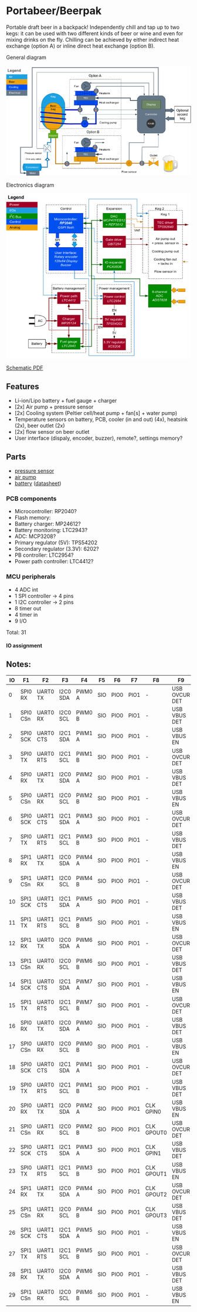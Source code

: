 # Portabeer/Beerpak
Portable draft beer in a backpack! Independently chill and tap up to two kegs: it can be used with two different kinds of beer or wine and even for mixing drinks on the fly. Chilling can be achieved by either indirect heat exchange (option A) or inline direct heat exchange (option B). 

General diagram

![Diagram](docs/portabeer.png)

Electronics diagram

![Diagram](docs/portabeer_pcb.png)

[Schematic PDF](portabeer_pcb/outputs/portabeer_pcb.pdf)

## Features
- Li-ion/Lipo battery + fuel gauge + charger
- [2x] Air pump + pressure sensor
- [2x] Cooling system (Peltier cell/heat pump + fan[s] + water pump)
- Temperature sensors on battery, PCB, cooler (in and out) (4x), heatsink (2x), beer outlet (2x)
- [2x] flow sensor on beer outlet
- User interface (dispaly, encoder, buzzer), remote?, settings memory?

## Parts
- [pressure sensor](https://www.aliexpress.com/item/1005005510454084.html)
- [air pump](https://www.aliexpress.com/item/1005007239975137.html)
- [battery](https://eu.nkon.nl/rechargeable/li-ion/21700-20700-size/samsung-inr21700-50gb.html) ([datasheet](https://www.master-instruments.com.au/file/67273/1/Samsung-INR21700-50G.pdf))

### PCB components
- Microcontroller: RP2040?
- Flash memory: 
- Battery charger: MP24612?
- Battery monitoring: LTC2943?
- ADC: MCP3208?
- Primary regulator (5V): TPS54202
- Secondary regulator (3.3V): 6202?
- PB controller: LTC2954?
- Power path controller: LTC4412?

### MCU peripherals
- 4 ADC int
- 1 SPI controller -> 4 pins
- 1 I2C controller -> 2 pins
- 8 timer out
- 4 timer in
- 9 I/O

Total: 31

#### IO assignment

Notes:
- 

| IO | F1       | F2        | F3       | F4     | F5  | F6   | F7   | F8         | F9            | Usage |
|----|----------|-----------|----------|--------|-----|------|------|------------|---------------|-------|
| 0  | SPI0 RX  | UART0 TX  | I2C0 SDA | PWM0 A | SIO | PIO0 | PIO1 | -          | USB OVCUR DET | .     |
| 1  | SPI0 CSn | UART0 RX  | I2C0 SCL | PWM0 B | SIO | PIO0 | PIO1 | -          | USB VBUS DET  | .     |
| 2  | SPI0 SCK | UART0 CTS | I2C1 SDA | PWM1 A | SIO | PIO0 | PIO1 | -          | USB VBUS EN   | .     |
| 3  | SPI0 TX  | UART0 RTS | I2C1 SCL | PWM1 B | SIO | PIO0 | PIO1 | -          | USB OVCUR DET | .     |
| 4  | SPI0 RX  | UART1 TX  | I2C0 SDA | PWM2 A | SIO | PIO0 | PIO1 | -          | USB VBUS DET  | .     |
| 5  | SPI0 CSn | UART1 RX  | I2C0 SCL | PWM2 B | SIO | PIO0 | PIO1 | -          | USB VBUS EN   | .     |
| 6  | SPI0 SCK | UART1 CTS | I2C1 SDA | PWM3 A | SIO | PIO0 | PIO1 | -          | USB OVCUR DET | .     |
| 7  | SPI0 TX  | UART1 RTS | I2C1 SCL | PWM3 B | SIO | PIO0 | PIO1 | -          | USB VBUS DET  | .     |
| 8  | SPI1 RX  | UART1 TX  | I2C0 SDA | PWM4 A | SIO | PIO0 | PIO1 | -          | USB VBUS EN   | .     |
| 9  | SPI1 CSn | UART1 RX  | I2C0 SCL | PWM4 B | SIO | PIO0 | PIO1 | -          | USB OVCUR DET | .     |
| 10 | SPI1 SCK | UART1 CTS | I2C1 SDA | PWM5 A | SIO | PIO0 | PIO1 | -          | USB VBUS DET  | .     |
| 11 | SPI1 TX  | UART1 RTS | I2C1 SCL | PWM5 B | SIO | PIO0 | PIO1 | -          | USB VBUS EN   | .     |
| 12 | SPI1 RX  | UART0 TX  | I2C0 SDA | PWM6 A | SIO | PIO0 | PIO1 | -          | USB OVCUR DET | .     |
| 13 | SPI1 CSn | UART0 RX  | I2C0 SCL | PWM6 B | SIO | PIO0 | PIO1 | -          | USB VBUS DET  | .     |
| 14 | SPI1 SCK | UART0 CTS | I2C1 SDA | PWM7 A | SIO | PIO0 | PIO1 | -          | USB VBUS EN   | .     |
| 15 | SPI1 TX  | UART0 RTS | I2C1 SCL | PWM7 B | SIO | PIO0 | PIO1 | -          | USB OVCUR DET | .     |
| 16 | SPI0 RX  | UART0 TX  | I2C0 SDA | PWM0 A | SIO | PIO0 | PIO1 | -          | USB VBUS DET  | .     |
| 17 | SPI0 CSn | UART0 RX  | I2C0 SCL | PWM0 B | SIO | PIO0 | PIO1 | -          | USB VBUS EN   | .     |
| 18 | SPI0 SCK | UART0 CTS | I2C1 SDA | PWM1 A | SIO | PIO0 | PIO1 | -          | USB OVCUR DET | .     |
| 19 | SPI0 TX  | UART0 RTS | I2C1 SCL | PWM1 B | SIO | PIO0 | PIO1 | -          | USB VBUS DET  | .     |
| 20 | SPI0 RX  | UART1 TX  | I2C0 SDA | PWM2 A | SIO | PIO0 | PIO1 | CLK GPIN0  | USB VBUS EN   | .     |
| 21 | SPI0 CSn | UART1 RX  | I2C0 SCL | PWM2 B | SIO | PIO0 | PIO1 | CLK GPOUT0 | USB OVCUR DET | .     |
| 22 | SPI0 SCK | UART1 CTS | I2C1 SDA | PWM3 A | SIO | PIO0 | PIO1 | CLK GPIN1  | USB VBUS DET  | .     |
| 23 | SPI0 TX  | UART1 RTS | I2C1 SCL | PWM3 B | SIO | PIO0 | PIO1 | CLK GPOUT1 | USB VBUS EN   | .     |
| 24 | SPI1 RX  | UART1 TX  | I2C0 SDA | PWM4 A | SIO | PIO0 | PIO1 | CLK GPOUT2 | USB OVCUR DET | .     |
| 25 | SPI1 CSn | UART1 RX  | I2C0 SCL | PWM4 B | SIO | PIO0 | PIO1 | CLK GPOUT3 | USB VBUS DET  | .     |
| 26 | SPI1 SCK | UART1 CTS | I2C1 SDA | PWM5 A | SIO | PIO0 | PIO1 | -          | USB VBUS EN   | ADC   |
| 27 | SPI1 TX  | UART1 RTS | I2C1 SCL | PWM5 B | SIO | PIO0 | PIO1 | -          | USB OVCUR DET | ADC   |
| 28 | SPI1 RX  | UART0 TX  | I2C0 SDA | PWM6 A | SIO | PIO0 | PIO1 | -          | USB VBUS DET  | ADC   |
| 29 | SPI1 CSn | UART0 RX  | I2C0 SCL | PWM6 B | SIO | PIO0 | PIO1 | -          | USB VBUS EN   | ADC   |


